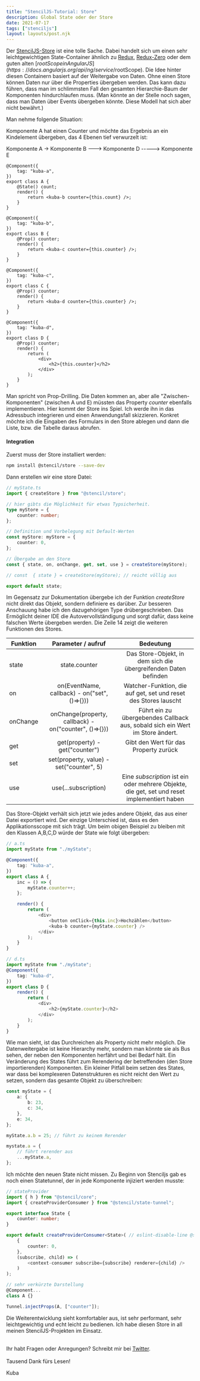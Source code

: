 ```yaml
---
title: "StencilJS-Tutorial: Store"
description: Global State oder der Store
date: 2021-07-17
tags: ["stenciljs"]
layout: layouts/post.njk
---
```


Der [StencilJS-Store](https://stenciljs.com/docs/stencil-store) ist eine tolle Sache. Dabei handelt sich um einen sehr leichtgewichtigen State-Container ähnlich zu [Redux](https://redux.js.org/), [Redux-Zero](https://github.com/redux-zero/redux-zero) oder dem guten alten [$rootScope in AngularJS](https://docs.angularjs.org/api/ng/service/$rootScope). <!-- endOfPreview -->Die Idee hinter diesen Containern basiert auf der Weitergabe von Daten. Ohne einen Store können Daten nur über die Properties übergeben werden. Das kann dazu führen, dass man im schlimmsten Fall den gesamten Hierarchie-Baum der Komponenten hindurchlaufen muss. (Man könnte an der Stelle noch sagen, dass man Daten über Events übergeben könnte. Diese Modell hat sich aber nicht bewährt.)

Man nehme folgende Situation:

Komponente A hat einen Counter und möchte das Ergebnis an ein Kindelement übergeben, das 4 Ebenen tief verwurzelt ist:

Komponente A
-> Komponente B
---> Komponente D
-----> Komponente E

```tsx
@Component({
    tag: "kuba-a",
})
export class A {
    @State() count;
    render() {
        return <kuba-b counter={this.count} />;
    }
}

@Component({
    tag: "kuba-b",
})
export class B {
    @Prop() counter;
    render() {
        return <kuba-c counter={this.counter} />;
    }
}

@Component({
    tag: "kuba-c",
})
export class C {
    @Prop() counter;
    render() {
        return <kuba-d counter={this.counter} />;
    }
}

@Component({
    tag: "kuba-d",
})
export class D {
    @Prop() counter;
    render() {
        return (
            <div>
                <h2>{this.counter}</h2>
            </div>
        );
    }
}
```

Man spricht von Prop-Drilling. Die Daten kommen an, aber alle "Zwischen-Komponenten" (zwischen A und E) müssten das Property _counter_ ebenfalls implementieren. Hier kommt der Store ins Spiel. Ich werde ihn in das Adressbuch integrieren und einen Anwendungsfall skizzieren. Konkret möchte ich die Eingaben des Formulars in den Store ablegen und dann die Liste, bzw. die Tabelle daraus abrufen.

#### Integration

Zuerst muss der Store installiert werden:

```bash
npm install @stencil/store --save-dev
```

Dann erstellen wir eine store Datei:

```ts
// myState.ts
import { createStore } from "@stencil/store";

// hier gibts die Möglichkeit für etwas Typsicherheit.
type myStore = {
    counter: number;
};

// Definition und Vorbelegung mit Default-Werten
const myStore: myStore = {
    counter: 0,
};

// Übergabe an den Store
const { state, on, onChange, get, set, use } = createStore(myStore);

// const  { state } = createStore(myStore); // reicht völlig aus

export default state;
```

Im Gegensatz zur Dokumentation übergebe ich der Funktion _createStore_ nicht direkt das Objekt, sondern definiere es darüber. Zur besseren Anschauung habe ich den dazugehörigen Type drübergeschrieben. Das Ermöglicht deiner IDE die Autovervollständigung und sorgt dafür, dass keine falschen Werte übergeben werden. Die Zeile 14 zeigt die weiteren Funktionen des Stores.

| Funktion |                  Parameter / aufruf                   |                                          Bedeutung                                           |
| -------- | :---------------------------------------------------: | :------------------------------------------------------------------------------------------: |
| state    |                     state.counter                     |               Das Store-Objekt, in dem sich die übergreifenden Daten befinden                |
| on       |     on(EventName, callback) - on("set", ()=>{}))      |               Watcher-Funktion, die auf get, set und reset des Stores lauscht                |
| onChange | onChange(property, callback) - on("counter", ()=>{})) |        Führt ein zu übergebendes Callback aus, sobald sich ein Wert im Store ändert.         |
| get      |            get(property) - get("counter")             |                            Gibt den Wert für das Property zurück                             |
| set      |       set(property, value) - set("counter", 5)        |                                                                                              |
| use      |                 use(...subscription)                  | Eine _subscription_ ist ein oder mehrere Objekte, die get, set und reset implementiert haben |

Das Store-Objekt verhält sich jetzt wie jedes andere Objekt, das aus einer Datei exportiert wird. Der einzige Unterschied ist, dass es den Applikationsscope mit sich trägt. Um beim obigen Beispiel zu bleiben mit den Klassen A,B,C,D würde der State wie folgt übergeben:

```ts
// a.ts
import myState from "./myState";

@Component({
    tag: "kuba-a",
})
export class A {
    inc = () => {
        myState.counter++;
    };

    render() {
        return (
            <div>
                <button onClick={this.inc}>Hochzählen</button>
                <kuba-b counter={myState.counter} />
            </div>
        );
    }
}

// d.ts
import myState from "./myState";
@Component({
    tag: "kuba-d",
})
export class D {
    render() {
        return (
            <div>
                <h2>{myState.counter}</h2>
            </div>
        );
    }
}
```

Wie man sieht, ist das Durchreichen als Property nicht mehr möglich. Die Datenweitergabe ist keine Hierarchy mehr, sondern man könnte sie als Bus sehen, der neben den Komponenten herfährt und bei Bedarf hält. Ein Veränderung des States führt zum Rerendering der betreffenden (den Store importierenden) Komponenten.
Ein kleiner Pitfall beim setzen des States, war dass bei komplexeren Datenstrukturen es nicht reicht den Wert zu setzen, sondern das gesamte Objekt zu überschreiben:

```ts
const myState = {
    a: {
        b: 23,
        c: 34,
    },
    e: 34,
};

myState.a.b = 25; // führt zu keinem Rerender

mystate.a = {
    // führt rerender aus
    ...myState.a,
};
```

Ich möchte den neuen State nicht missen. Zu Beginn von Stenciljs gab es noch einen Statetunnel, der in jede Komponente injiziert werden musste:

```ts
// stateProvider
import { h } from "@stencil/core";
import { createProviderConsumer } from "@stencil/state-tunnel";

export interface State {
    counter: number;
}

export default createProviderConsumer<State>( // eslint-disable-line @stencil/ban-side-effects
    {
        counter: 0,
    },
    (subscribe, child) => (
        <context-consumer subscribe={subscribe} renderer={child} />
    )
);

// sehr verkürzte Darstellung
@Component...
class A {}

Tunnel.injectProps(A, ["counter"]);
```

Die Weiterentwicklung sieht komfortabler aus, ist sehr performant, sehr leichtgewichtig und echt leicht zu bedienen. Ich habe diesen Store in all meinen StencilJS-Projekten im Einsatz.

\
Ihr habt Fragen oder Anregungen? Schreibt mir bei [Twitter](https://twitter.com/der_kuba).
\
\
Tausend Dank fürs Lesen!

Kuba
